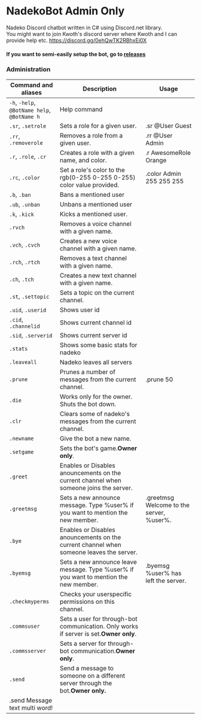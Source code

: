 # NadekoBot Admin Only

Nadeko Discord chatbot written in C# using Discord.net library.  
You might want to join Kwoth's discord server where Kwoth and I can provide help etc. https://discord.gg/0ehQwTK2RBhxEi0X

#### If you want to semi-easily setup the bot, go to [releases](https://github.com/ZR2/NadekoBot-Admin/releases)

### Administration  
Command and aliases | Description | Usage
----------------|--------------|-------
`-h`, `-help`, `@BotName help`, `@BotName h`  |  Help command
`.sr`, `.setrole`  |  Sets a role for a given user. |  .sr @User Guest
`.rr`, `.removerole`  |  Removes a role from a given user. |  .rr @User Admin
`.r`, `.role`, `.cr`  |  Creates a role with a given name, and color. |  .r AwesomeRole Orange
`.rc`, `.color`  |  Set a role's color to the rgb(0-255 0-255 0-255) color value provided. |  .color Admin 255 255 255
`.b`, `.ban`  |  Bans a mentioned user
`.ub`, `.unban`  |  Unbans a mentioned user
`.k`, `.kick`  |  Kicks a mentioned user.
`.rvch`  |  Removes a voice channel with a given name.
`.vch`, `.cvch`  |  Creates a new voice channel with a given name.
`.rch`, `.rtch`  |  Removes a text channel with a given name.
`.ch`, `.tch`  |  Creates a new text channel with a given name.
`.st`, `.settopic`  |  Sets a topic on the current channel.
`.uid`, `.userid`  |  Shows user id
`.cid`, `.channelid`  |  Shows current channel id
`.sid`, `.serverid`  |  Shows current server id
`.stats`  |  Shows some basic stats for nadeko
`.leaveall`  |  Nadeko leaves all servers
`.prune`  |  Prunes a number of messages from the current channel. |  .prune 50
`.die`  |  Works only for the owner. Shuts the bot down.
`.clr`  |  Clears some of nadeko's messages from the current channel.
`.newname`  |  Give the bot a new name.
`.setgame`  |  Sets the bot's game.**Owner only**.
`.greet`  |  Enables or Disables anouncements on the current channel when someone joins the server.
`.greetmsg`  |  Sets a new announce message. Type %user% if you want to mention the new member. |  .greetmsg Welcome to the server, %user%.
`.bye`  |  Enables or Disables anouncements on the current channel when someone leaves the server.
`.byemsg`  |  Sets a new announce leave message. Type %user% if you want to mention the new member. |  .byemsg %user% has left the server.
`.checkmyperms`  |  Checks your userspecific permissions on this channel.
`.commsuser`  |  Sets a user for through-bot communication. Only works if server is set.**Owner only**.
`.commsserver`  |  Sets a server for through-bot communication.**Owner only**.
`.send`  |  Send a message to someone on a different server through the bot.**Owner only.**
  |  .send Message text multi word!
